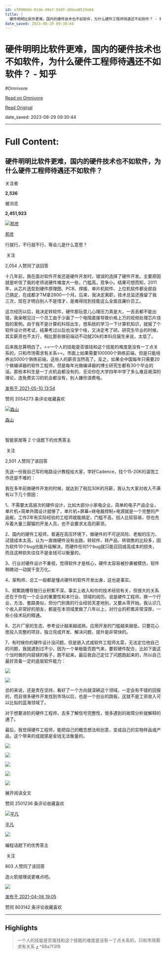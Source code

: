 ```yaml
---
id: ef0906bb-01de-49e7-9ddf-d6bea0519e04
title: |
  硬件明明比软件更难，国内的硬件技术也不如软件，为什么硬件工程师待遇还不如软件？ - 知乎
date_saved: 2023-08-29 09:30:44
---
```


# 硬件明明比软件更难，国内的硬件技术也不如软件，为什么硬件工程师待遇还不如软件？ - 知乎
#Omnivore

[Read on Omnivore](https://omnivore.app/me/https-www-zhihu-com-question-418963577-answer-1878912520-18a417d2d1b)

[Read Original](https://www.zhihu.com/question/418963577/answer/1878912520)

date_saved: 2023-08-29 09:30:44


--- 

# Full Content: 

## 硬件明明比软件更难，国内的硬件技术也不如软件，为什么硬件工程师待遇还不如软件？

关注者

**2,536**

被浏览

**2,451,923**

[![邦彦](https://proxy-prod.omnivore-image-cache.app/0x0,suECKdEitNfpPoREy9kgTS0ijBbhfoAP7ruKfCB0vPks/https://picx.zhimg.com/dae17eb15_l.jpg?source=1940ef5c)](https://www.zhihu.com/people/bangyancai)

[邦彦](https://www.zhihu.com/people/bangyancai)

行就行，不行就不行，等会儿是什么意思？

​ 关注

2,054 人赞同了该回答

十几年前，我在面对软件开发还是硬件开发时，错误的选择了硬件开发。主要原因就是听信了我的老师说硬件难度大一些，门槛高，竞争小。结果可想而知，2011年，从芯片选型到硬件原理图、PCB、焊接、单片机软件、上位机软件都全部自己搞定，在成都才TM拿2800一个月。后来，我决定离职，技术总监还挽留了我三次，现在才明白别人不是惜才，是难得找到技能这么全面且廉价员工。

这次经历以后，我决定转软件，硬件那玩意儿心理压力真是大，一丢丢都不能出错，我亲眼见过一个员工由于少画了一个电阻直接导致价格上万的视频处理芯片烧毁的案例。由于我不是计算机科班出生，想系统的学习一下计算机知识，就报了个软件设计师考试，结果考过以后也没学个啥，又决定考了研。研究生毕业的时候，其实薪资也不太行，相比那些做前端动不动就20k的本科应届生来说，太低了。

后来我总算明白了。==一个人的技能是否值钱和这个技能的难度是没有一丁点关系的，只和市场需求有关系==。市面上如果需要100000个熟练前端，但是只能培养出5000个熟练前端，这些人的薪资当然高了。反之，如果全中国每年只需要20个做编译器的软件工程师，但是每年光做编译器的博士研究生都有30个毕业的话。那些本科生是一丁点机会都没有的，无论你在大学四年中学了多么难且艰深的理论，连免费实习的机会都没有，别人嫌你浪费电。

[发布于 2021-05-10 13:54](https://www.zhihu.com/question/418963577/answer/1878912520)

​赞同 2054​​273 条评论​收藏​喜欢

[![森山](https://proxy-prod.omnivore-image-cache.app/0x0,smF3g2gBxXB0CNAJXY6nDSojGa2dUR_bA-TAzAbXnc6U/https://pic1.zhimg.com/v2-005c3ad96f0ca9740bf5576cb5346752_l.jpg?source=1940ef5c)](https://www.zhihu.com/people/han-bin-jia-er-gou)

[森山](https://www.zhihu.com/people/han-bin-jia-er-gou)

[​](https://www.zhihu.com/question/48509984)​

智能家居等 2 个话题下的优秀答主

​ 关注

2,501 人赞同了该回答

先送一份我自己写的电路设计教程给大家，学好Cadence，找个15-20K的温饱工作还是不难的：

[](https://zhuanlan.zhihu.com/p/352828082)

我在多年前做硬件开发的时候，就达到了税后30K的月薪，我认为大家对收入不满有以下几个原因：

1、不需要太高层次的硬件设计，比如大部分小家电企业，简单的电子产品企业，单片机+简单外围设计就够了，单片机+屏幕+继电器控制+电源就是一个完整的产品板，工作2年有实际经验的工程师就能搞定，门槛不高，招人比较容易，但也充斥着大量三脚猫的开发人员，也不会要求太高的薪资。

2、国内的硬件工程师，普遍在高压环境下，做硬件的不可逆风险、老板的压力，试错成本太高，认为一直做硬件没有出路，转软件、转产品、转销售的比较多，因为软件10个bug也能升级解决，而硬件任何1个bug就只能召回或高成本的损失，而且这种损失往往不是金钱可以衡量的。

3、行业对硬件设计不重视，觉得软件才是核心，硬件太容易被抄袭被模仿，软件稍微动一动就千变万化。

4、架构师、总工一般都是懂点硬件的软件开发出身，这也是事实。

5、频繁跳槽导致行业积累不深，事实上收入和你的技术经验有关，但很大的关系还在于你在一个企业的重要性和本行业、领域的阅历。说是硬件工程师，换一个行业，方法、套路类似，但分门别类的行业经验天差地别，又要从零开始。我认识几个收入非常好的朋友，都是在本领域里做了八年以上，对行业的积累非常深厚，一些小技术玩的精通。

6、芯片厂家的生态、参考设计越来越成熟，应用开发的门槛越来越低，只要花心思投入完整的项目，独立完成开发、解决问题，提升是非常快的。

7、有时候你的硬件设计没问题，但是嵌入式或软件工程师太菜，无法定位他自己的问题，我就遇到过不少。因为一个单板能否跑气来，要软硬件配合，比如下面这个当时做的内窥镜的板子，跑不起来，最后我自己定位了问题跑起来的，所以自己最好具备一定的底层软件能力：

![](https://proxy-prod.omnivore-image-cache.app/4032x0,srOzaUbxBVfOMOP4oxmqalDe2bnORbYnHkWkumCdvx08/https://picx.zhimg.com/50/v2-29da40580d1938687e885e13ef03f932_720w.jpg?source=1940ef5c)

![](https://proxy-prod.omnivore-image-cache.app/4032x0,sF4t68LC76fYGbsPuJcsNqKhIyYTy6rAqKP2dneIoJJs/https://pic1.zhimg.com/50/v2-9741c56764fa9a778b0a4fea019032a6_720w.jpg?source=1940ef5c)

总的来说，还是贵在坚持，看好了一个方向就深耕这个领域，一定会有不错的回报的，而且很多硬件开发找到市场以后，也是一个创业的跳板，这就不是工资收入可以比拟的蓝海领域了。

[](https://www.zhihu.com/question/421337221/answer/1587625281)

[](https://zhuanlan.zhihu.com/p/169841389)

[](https://www.zhihu.com/question/29138194/answer/1756330795)

[](https://zhuanlan.zhihu.com/p/183240859)

[](https://www.zhihu.com/question/38094636/answer/1418033693)

对于想要进阶的硬件工程师，去多了解信号完整性，很多遇到的故障分析就解释的通了。

最后，我觉得硬件工程师，能把自己的概念想法和创意，变成自己的实物样品或产品，这个带来的成就感是金钱无法衡量的。

![](https://proxy-prod.omnivore-image-cache.app/720x0,spur6WRYLjASw43tO37jHPHIVqPlDy7AvDFTyU0lXf0s/https://picx.zhimg.com/50/v2-9023e48ee73eaf608a713fcf271a4919_720w.jpg?source=1940ef5c)

![](https://proxy-prod.omnivore-image-cache.app/798x0,seeP2EEy42yZPD86Feh86B2cJm0kod2QDI0Nbg_G6GVg/https://picx.zhimg.com/50/v2-48fce06112630cce4147d0fe58019450_720w.jpg?source=1940ef5c)

![](https://proxy-prod.omnivore-image-cache.app/862x0,spJ7kPMufOHMfq7Wt2jubL98907y9zyujE8ZQ03O2Ka0/https://picx.zhimg.com/50/v2-12ff4c6bea01a4310b7f8d46feee4e71_720w.jpg?source=1940ef5c)

![](https://proxy-prod.omnivore-image-cache.app/1136x0,sPof23Y4DZqy3W43Eu-o5SkopSSGIJ4NidMgE4Aju7iY/https://pica.zhimg.com/50/v2-2f1de5222b9b7014ac3a2b83ba359d99_720w.jpg?source=1940ef5c)

![](https://proxy-prod.omnivore-image-cache.app/1085x0,s-iUrG8MzcSloxVuUdjUqAoJtjJEsy4XN0qQx01_8xpU/https://pic1.zhimg.com/50/v2-aa4f17a01e307cf7c6a93b85d1d9968e_720w.jpg?source=1940ef5c)

展开阅读全文​

​赞同 2501​​236 条评论​收藏​喜欢

[![平凡](https://proxy-prod.omnivore-image-cache.app/0x0,sAxthQF1WpFKF4LfJtt6DfcU2nhsP2mlHI7SMOX_d_iM/https://picx.zhimg.com/v2-9f81432bb5f397e14ec2c65e949eb0d3_l.jpg?source=1940ef5c)](https://www.zhihu.com/people/jzwa)

[平凡](https://www.zhihu.com/people/jzwa)

[​](https://www.zhihu.com/question/48509984)​![](https://proxy-prod.omnivore-image-cache.app/0x0,sw6GxgIn7FP2MN8-dC1y3Ri48I4i6zbz1svDKn0TUvXQ/https://pic1.zhimg.com/v2-aa8a1823abfc46f14136f01d55224925.jpg?source=88ceefae)

编程话题下的优秀答主

​ 关注

803 人赞同了该回答

造火箭按理说更难点吧。

![](https://proxy-prod.omnivore-image-cache.app/1026x669,shjm3EkO3iWjeApwg_65fhdGT9uiBzLo4FJzxpT9n9nw/https://pica.zhimg.com/50/v2-9ba74c9374a44c4dee6d9a143ad95056_720w.jpg?source=1940ef5c)

[发布于 2021-04-06 19:05](https://www.zhihu.com/question/418963577/answer/1821297960)

​赞同 803​​142 条评论​收藏​喜欢

---

## Highlights

> 一个人的技能是否值钱和这个技能的难度是没有一丁点关系的，只和市场需求有关系 [⤴️](https://omnivore.app/me/https-www-zhihu-com-question-418963577-answer-1878912520-18a417d2d1b#88a7f3f8-24d3-461a-b3e6-571b6adf67af)  ^88a7f3f8

